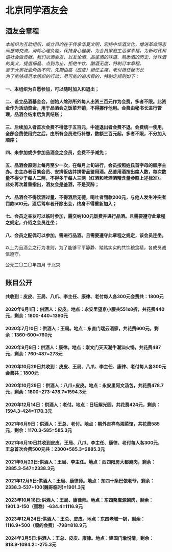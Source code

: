 # 北京同学酒友会

## 酒友会章程  
*本组织为互助组织，成立目的在于传承华夏文明，宏扬中华酒文化，增进革命同志间感情交流，消除心理负能，保持身心健康，为会员家庭生活谋幸福，为新时代和谐社会做贡献。我们以酒会友，以友论酒，品鉴酒的味道、熟悉酒的历史、体味酒的奥义，提倡细品、点到为止，拒绝牛饮、酗酒无度，特制订本章程。  
鉴于大家社会角色不同，先期由高（皮皮）担任主席，老付担任秘书长  
为了能够规范本组织的行动，尽可能的追求目的，特制定规则如下：*
#### 一、本组织为自愿参加，可以随时加入和退出；
#### 二、设立品酒基金会，创始人除孙所外每人出资三百元作为会费，多者不限。此资金作为活动资金，用于品酒会之饭菜开销，不得挪作他用。会费由秘书长进行管理，品酒会结束后负责结账；
#### 三、后续加入者首次会费不得低于五百元，中途退出者会费不退。会费统一使用，全部会费使用完之后，由所有会员进行补缴，数额三百元起，多者不限，不分加入顺序；
#### 四、未参加或少参加品酒会之会员，会费不予减免；
#### 五、品酒会原则上每月至少一次，在每月上旬进行，会员按照姓氏首字母的顺序主办。由主办者召集会员、安排饭店并携带品鉴用酒。品鉴用酒按出席人数，每次数量不得少于每人二两，不得多于每人三两（红酒和啤酒酒精含量参照上述标准）。此处再次着重指出，酒友会是鉴酒，不是买醉；
#### 六、品酒会不得饮酒过量、不得酒后无德，喝吐者罚款200元，与他人发生冲突者罚款500元，酒后驾车者开除出会，终身不得重新加入；
#### 七、会员之亲友可以临时参加，需交纳100元饭费并进行品酒。且需要遵守此章程之规定，介绍之会员连坐；
#### 八、会员之配偶可以参加，需进行品酒。且需要遵守此章程之规定，该会员连坐。  
以上为品酒会之行为准则，为了能够平平静静、踏踏实实的共饮粮食精，各成员诚信遵守。

公元二〇二〇年四月
于北京

## 账目公开
#### 共收到：皮皮、王局、八爪、李主任、康律、老付每人各300元会费共：1800元
#### 2020年6月1日：供酒人：皮皮。地点：永安里望京小腰共551x8折，共花费440元，剩余：1800-440=1360元
#### 2020年7月10日：供酒人：王局。地点：东直门瑞云酒家，共花费600元，剩余：1360-600=760元
#### 2020年9月8日：供酒人：康律。地点：崇文门天天潮牛潮汕火锅，共花费487元，剩余：760-487=273元

#### 2020年10月29日共收到：皮皮、王局、八爪、李主任、康律、老付每人各300元会费共：1800元
#### 2020年10月29日：供酒人：八爪+皮皮。地点：永安里阿文汤包，共花费478.7元，剩余：1800+273-478.7=1594.3元
#### 2020年12月14日：供酒人：老付。地点：日坛紫光园，共花费424元，剩余：1594.3-424=1170.3元

#### 2021年6月9日：供酒人：王总、老付。地点：朝外吉祥鸟湘菜馆，共花费585元，剩余：1170.3-585=585.3元
#### 2021年6月10日共收到皮皮、王局、八爪、李主任、康律、老付每人各300元，王总首次会费500元共：2300+585.3=2885.3元

#### 2021年9月23日:供酒人：王局、李主任。地点：西四阳房大都涮肉，剩余：2885.3-547=2338.3元
#### 2021年12月5日:供酒人：王局、康律师。地点：东四十条巴依老爷，剩余：2338.3-537+100(魏哥临时)=1901.3元
#### 2023年10月16日:供酒人：王局、康律师。地点：东四聚宝源涮肉，剩余：1901.3-150（蛋糕）-634.4=1116.9元
#### 2023年12月24日:供酒人：王总、皮皮。地点：东四老城一锅，剩余：1116.9+500（顺的会费）-798=818.9元
#### 2024年3月5日:供酒人：王总、皮皮、康律。地点：建国门渝悦情，剩余：818.9-1094.2=-275.3元
